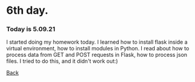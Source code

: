 # 6th day.
### Today is 5.09.21
I started doing my homework today. I learned how to install flask inside a virtual environment, how to install modules in Python. I read about how to process data from GET and POST requests in Flask, how to process json files. I tried to do this, and it didn't work out:)

[Back](README.md)

